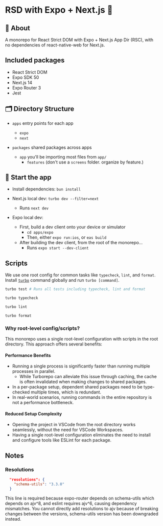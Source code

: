 # RSD with Expo + Next.js 🚧

## 🔦 About

A monorepo for React Strict DOM with Expo + Next.js App Dir (RSC), with no dependencies of react-native-web for Next.js.

## Included packages

- React Strict DOM
- Expo SDK 50
- Next.js 14
- Expo Router 3
- Jest

## 🗂 Directory Structure

- `apps` entry points for each app

  - `expo`
  - `next`

- `packages` shared packages across apps
  - `app` you'll be importing most files from `app/`
    - `features` (don't use a `screens` folder. organize by feature.)

## 🏁 Start the app

- Install dependencies: `bun install`

- Next.js local dev: `turbo dev --filter=next`
  - Runs `next dev`
- Expo local dev:
  - First, build a dev client onto your device or simulator
    - `cd apps/expo`
    - Then, either `expo run:ios`, or `eas build`
  - After building the dev client, from the root of the monorepo...
    - Runs `expo start --dev-client`

## Scripts

We use one root config for common tasks like `typecheck`, `lint`, and `format`.
Install [`turbo`](https://turbo.build/repo) command globally and run `turbo [command]`.

```sh
turbo test # Runs all tests including typecheck, lint and format
```

```sh
turbo typecheck
```

```sh
turbo lint
```

```sh
turbo format
```

### Why root-level config/scripts?

This monorepo uses a single root-level configuration with scripts in the root directory. This approach offers several benefits:

#### Performance Benefits

- Running a single process is significantly faster than running multiple processes in parallel.
  - While Turborepo can alleviate this issue through caching, the cache is often invalidated when making changes to shared packages.
- In a per-package setup, dependent shared packages need to be type-checked multiple times, which is redundant.
- In real-world scenarios, running commands in the entire repository is not a performance bottleneck.

#### Reduced Setup Complexity

- Opening the project in VSCode from the root directory works seamlessly, without the need for VSCode Workspaces.
- Having a single root-level configuration eliminates the need to install and configure tools like ESLint for each package.

## Notes

### Resolutions

```json package.json
  "resolutions": {
    "schema-utils": "3.3.0"
  }
```

This line is required because expo-router depends on schema-utils which depends on ajv^8, and eslint requires ajv^6, causing dependency mismatches. You cannot directly add resolutions to ajv because of breaking changes between the versions, schema-utils version has been downgraded instead.
